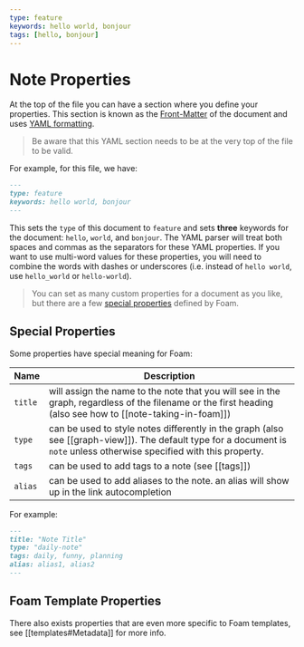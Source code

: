 ```yaml
---
type: feature
keywords: hello world, bonjour
tags: [hello, bonjour]
---
```


# Note Properties

At the top of the file you can have a section where you define your properties. This section is known as the [Front-Matter](https://learn.cloudcannon.com/jekyll/introduction-to-jekyll-front-matter/) of the document and uses [YAML formatting](https://www.codeproject.com/Articles/1214409/Learn-YAML-in-five-minutes).

> Be aware that this YAML section needs to be at the very top of the file to be valid.

For example, for this file, we have:

```markdown
---
type: feature
keywords: hello world, bonjour
---
```

This sets the `type` of this document to `feature` and sets **three** keywords for the document: `hello`, `world`, and `bonjour`. The YAML parser will treat both spaces and commas as the separators for these YAML properties. If you want to use multi-word values for these properties, you will need to combine the words with dashes or underscores (i.e. instead of `hello world`, use `hello_world` or `hello-world`).

> You can set as many custom properties for a document as you like, but there are a few [special properties](#special-properties) defined by Foam.

## Special Properties

Some properties have special meaning for Foam:

| Name    | Description                                                                                                                                                             |
| ------- | ----------------------------------------------------------------------------------------------------------------------------------------------------------------------- |
| `title` | will assign the name to the note that you will see in the graph, regardless of the filename or the first heading (also see how to [[note-taking-in-foam]])              |
| `type`  | can be used to style notes differently in the graph (also see [[graph-view]]). The default type for a document is `note` unless otherwise specified with this property. |
| `tags`  | can be used to add tags to a note (see [[tags]])                                                                                                                        |
| `alias` | can be used to add aliases to the note. an alias will show up in the link autocompletion                                                                                |

For example:

```markdown
---
title: "Note Title"
type: "daily-note"
tags: daily, funny, planning
alias: alias1, alias2
---
```

## Foam Template Properties

There also exists properties that are even more specific to Foam templates, see [[templates#Metadata]] for more info.

